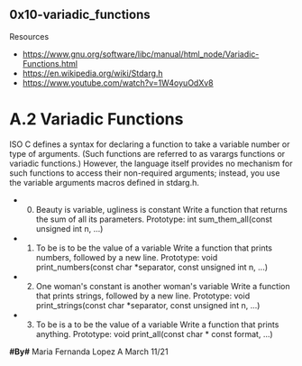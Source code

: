 ## **0x10-variadic_functions**

Resources
* https://www.gnu.org/software/libc/manual/html_node/Variadic-Functions.html
* https://en.wikipedia.org/wiki/Stdarg.h
* https://www.youtube.com/watch?v=1W4oyuOdXv8

# A.2 Variadic Functions
ISO C defines a syntax for declaring a function to take a variable number or type of arguments. (Such functions are referred to as varargs functions or variadic functions.) However, the language itself provides no mechanism for such functions to access their non-required arguments; instead, you use the variable arguments macros defined in stdarg.h.

* 0. Beauty is variable, ugliness is constant
    Write a function that returns the sum of all its parameters.
    Prototype: int sum_them_all(const unsigned int n, ...)

* 1. To be is to be the value of a variable
    Write a function that prints numbers, followed by a new line.
    Prototype: void print_numbers(const char *separator, const unsigned int n, ...)

* 2. One woman's constant is another woman's variable
    Write a function that prints strings, followed by a new line.
    Prototype: void print_strings(const char *separator, const unsigned int n, ...)

* 3. To be is a to be the value of a variable
    Write a function that prints anything.
    Prototype: void print_all(const char * const format, ...)

**#By#**
Maria Fernanda Lopez A
March 11/21
